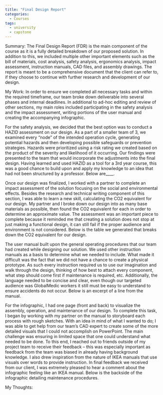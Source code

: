 ```yaml
---
title: "Final Design Report"
categories:
  - Courses
tags:
  - university
  - capstone
---
```

Summary:
The Final Design Report (FDR) is the main component of the course as it is a fully detailed breakdown of our proposed solution. In addition to this, we included multiple other important elements such as the bill of materials, cost analysis, safety analysis, ergonomics analysis, impact assessment, instruction manuals, CAD files, and assembly drawings. The report is meant to be a comprehensive document that the client can refer to, if they choose to continue with further research and development of our design. 

My Work:
In order to ensure we completed all necessary tasks and within the required timeframe, our team broke down deliverable into several phases and internal deadlines. In additional to ad-hoc editing and review of other sections, my main roles included participating in the safety analysis and the impact assessment, writing portions of the user manual and creating the accompanying infographic. 

For the safety analysis, we decided that the best option was to conduct a HAZID assessment on our design. As a part of a smaller team of 3, we examined every “node” of the intended operation cycle, generating potential hazards and then developing possible safeguards or prevention strategies. Hazards were prioritized using a risk rating we created based on the product of the severity and likelihood of it occurring. Our findings were presented to the team that would incorporate the adjustments into the final design. Having learned and used HAZID as a tool for a 3rd year course, this was a good chance to build upon and apply my knowledge to an idea that had not been structured by a professor. Below are____.

Once our design was finalized, I worked with a partner to complete an impact assessment of the solution focusing on the social and environmental effects. Besides the research and technical writing component of this section, I was able to learn a new skill, calculating the CO2 equivalent for our design. My partner and I broke down our design into as many base materials as possible, then found the CO2 equivalent for each in order to determine an approximate value. The assessment was an important piece to complete because it reminded me that creating a solution does not stop at just making a functional design, it can still fail if the proper audience and environment is not considered. Below is the table we generated that breaks down the CO2 equivalent for our design.

The user manual built upon the general operating procedures that our team had created while designing our solution. We used other instruction manuals as a basis to determine what we needed to include. What made it difficult was the fact that we did not have a chance to create a physical prototype. As such every instruction required us to use our imagination and walk through the design, thinking of how best to attach every component, what step should come first if maintenance is required, etc. Additionally, the language needed to be concise and clear, even though our targeted audience was GlobalMedic workers it still must be easy to understand to ensure accidents do not occur. Below is an excerpt of a line from the manual. 

For the infographic, I had one page (front and back) to visualize the assembly, operation, and maintenance of our design. To complete this task, I began by working with my partner on the manual to storyboard each process with rough sketches. With an idea in mind of what I wanted to do; I was able to get help from our team’s CAD expert to create some of the more detailed visuals that I could not accomplish on PowerPoint.  The main challenge was ensuring in limited space that one could understand what needed to be done. To this end, I reached out to friends outside of my project team to receive their feedback – this was especially important as feedback from the team was biased in already having background knowledge. I also drew inspiration from the nature of IKEA manuals that use visuals over words to provide instruction. In final feedback we received from our client, I was extremely pleased to hear a comment about the infographic feeling like an IKEA manual. Below is the backside of the infographic detailing maintenance procedures.

My Thoughts:

